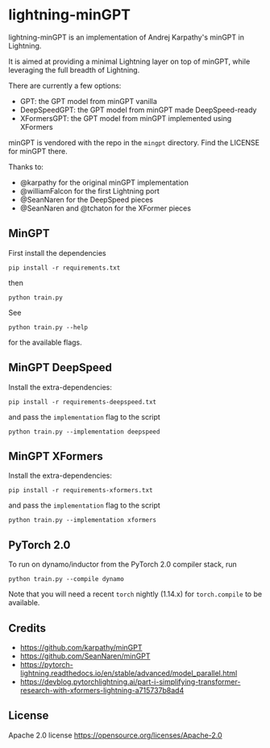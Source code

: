 # lightning-minGPT

lightning-minGPT is an implementation of Andrej Karpathy's minGPT in Lightning.

It is aimed at providing a minimal Lightning layer on top of minGPT, while leveraging the full breadth of Lightning.

There are currently a few options:

- GPT: the GPT model from minGPT vanilla
- DeepSpeedGPT: the GPT model from minGPT made DeepSpeed-ready
- XFormersGPT: the GPT model from minGPT implemented using XFormers

minGPT is vendored with the repo in the `mingpt` directory. Find the LICENSE for minGPT there.

Thanks to:
- @karpathy for the original minGPT implementation
- @williamFalcon for the first Lightning port
- @SeanNaren for the DeepSpeed pieces
- @SeanNaren and @tchaton for the XFormer pieces

## MinGPT

First install the dependencies

```shell
pip install -r requirements.txt
```

then

```shell
python train.py
```

See

```shell
python train.py --help
```

for the available flags.

## MinGPT DeepSpeed

Install the extra-dependencies:

```shell
pip install -r requirements-deepspeed.txt
```

and pass the `implementation` flag to the script

```shell
python train.py --implementation deepspeed
```

## MinGPT XFormers

Install the extra-dependencies:

```shell
pip install -r requirements-xformers.txt
```

and pass the `implementation` flag to the script

```shell
python train.py --implementation xformers
```

## PyTorch 2.0

To run on dynamo/inductor from the PyTorch 2.0 compiler stack, run

```shell
python train.py --compile dynamo
```

Note that you will need a recent `torch` nightly (1.14.x) for `torch.compile`
to be available.

## Credits

- https://github.com/karpathy/minGPT
- https://github.com/SeanNaren/minGPT
- https://pytorch-lightning.readthedocs.io/en/stable/advanced/model_parallel.html
- https://devblog.pytorchlightning.ai/part-i-simplifying-transformer-research-with-xformers-lightning-a715737b8ad4

## License

Apache 2.0 license https://opensource.org/licenses/Apache-2.0
